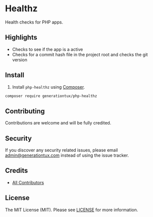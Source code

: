 # Healthz
Health checks for PHP apps.

## Highlights

* Checks to see if the app is a active
* Checks for a commit hash file in the project root and checks the git version

## Install

1. Install `php-healthz` using [Composer](https://getcomposer.org/).

```bash
composer require generationtux/php-healthz
```

Contributing
-------

Contributions are welcome and will be fully credited. 

Security
-------

If you discover any security related issues, please email admin@generationtux.com instead of using the issue tracker.

Credits
-------

- [All Contributors](https://github.com/generationtux/php-healthz/graphs/contributors)

License
-------

The MIT License (MIT). Please see [LICENSE](LICENSE) for more information.
